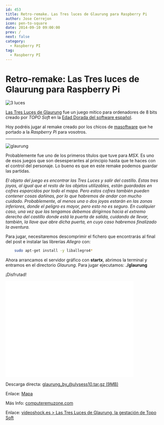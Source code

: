 ```yaml
---
id: 453
title: Retro-remake. Las Tres luces de Glaurung para Raspberry Pi
author: Jose Cerrejon
icon: pen-to-square
date: 2014-09-10 09:00:00
prev: /
next: false
category:
  - Raspberry PI
tag:
  - Raspberry PI
---
```


# Retro-remake: Las Tres luces de Glaurung para Raspberry Pi

![3 luces](/images/2014/09/3luces.png)

[Las Tres Luces de Glaurung](http://es.wikipedia.org/wiki/Las_tres_luces_de_Glaurung) fue un juego mítico para ordenadores de 8 bits creado por *TOPO Soft* en la [Edad Dorada del software español](http://www.videoshock.es/articulos/2012/04/edad-de-oro-del-videojuego-espanol/). 

Hoy podréis jugar al remake creado por los chicos de [masoftware](http://www.masoftware.es/) que he portado a la *Raspberry Pi* para vosotros.

- - -
![glaurung](/images/2014/09/3luces.gif)

Probablemente fue uno de los primeros títulos que tuve para *MSX*. Es uno de esos juegos que son desesperantes al principio hasta que te haces con el control del personaje. Lo bueno es que en este remake podemos guardar las partidas.

*El objeto del juego es encontrar las Tres Luces y salir del castillo. Estas tres joyas, al igual que el resto de los objetos utilizables, están guardadas en cofres esparcidos por todo el mapa. Pero estos cofres también pueden contener cosas dañinas, por lo que habremos de andar con mucho cuidado. Probablemente, al menos una o dos joyas estarán en las zonas inferiores, donde el peligro es mayor, pero esto no es seguro. En cualquier caso, una vez que las tengamos debemos dirigirnos hacia el extremo derecho del castillo donde está la puerta de salida, cuidando de llevar, también, la llave que abre dicha puerta, en cuyo caso habremos finalizado la aventura.*

Para jugar, necesitaremos descomprimir el fichero que encontrarás al final del post e instalar las librerías *Allegro* con:

```bash
	sudo apt-get install -y liballegro4*
```

Ahora arrancamos el servidor gráfico con **startx**, abrimos la terminal y entramos en el directorio *Glaurung*. Para jugar ejecutamos: **./glaurung**

¡Disfrutad!

<iframe width="420" height="315" src="//www.youtube.com/embed/sCtv-UANSP4" frameborder="0" allowfullscreen></iframe>

Descarga directa: [glaurung_by_@ulysess10.tar.gz (9MB)](/res/glaurung_by_@ulysess10.tar.gz)

Enlace: [Mapa](http://www.masoftware.es/juegos/glaurung/mapeado.jpg)

Más Info: [computeremuzone.com](http://computeremuzone.com/ficha.php?id=274)

Enlace: [videoshock.es > Las Tres Luces de Glaurung, la gestación de Topo Soft](http://www.videoshock.es/criticas/2013/10/las-tres-luces-de-glaurung-la-gestacion-de-topo-soft/)